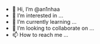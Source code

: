- 👋 Hi, I’m @an1nhaa
- 👀 I’m interested in ...
- 🌱 I’m currently learning ...
- 💞️ I’m looking to collaborate on ...
- 📫 How to reach me ...

<!---
an1nhaa/an1nhaa is a ✨ special ✨ repository because its `README.md` (this file) appears on your GitHub profile.
You can click the Preview link to take a look at your changes.
--->
